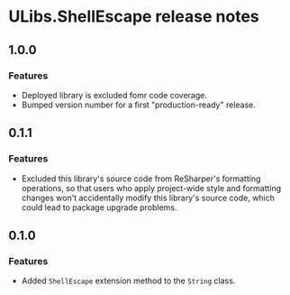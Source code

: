 # ULibs.ShellEscape release notes

## 1.0.0

### Features

- Deployed library is excluded fomr code coverage.
- Bumped version number for a first "production-ready" release.

## 0.1.1

### Features

- Excluded this library's source code from ReSharper's formatting operations, so that users who apply project-wide style and formatting changes won't accidentally modify this library's source code, which could lead to package upgrade problems. 

## 0.1.0

### Features

- Added `ShellEscape` extension method to the `String` class.
